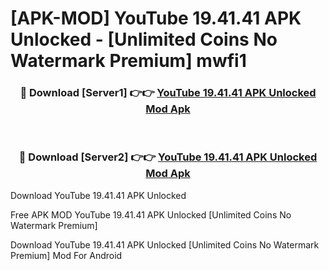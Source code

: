 # [APK-MOD] YouTube 19.41.41 APK Unlocked - [Unlimited Coins No Watermark Premium] mwfi1



<div align="center">
<h3>🔴 Download [Server1] 👉👉 <a href="https://momento.my/?title=YouTube_19.41.41_APK_Unlocked">YouTube 19.41.41 APK Unlocked Mod Apk</a></h3><br>

<h3>🔴 Download [Server2] 👉👉 <a href="https://momento.my/?title=YouTube_19.41.41_APK_Unlocked">YouTube 19.41.41 APK Unlocked Mod Apk</a></h3>
</div>



Download YouTube 19.41.41 APK Unlocked 

Free APK MOD YouTube 19.41.41 APK Unlocked [Unlimited Coins No Watermark Premium]

Download YouTube 19.41.41 APK Unlocked [Unlimited Coins No Watermark Premium] Mod For Android
